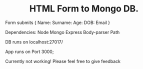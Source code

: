 <h1 style="text-align: center"> HTML Form to Mongo DB. </h1>
 
Form submits {
            Name:
            Surname:
            Age:
            DOB:
            Email
            }


Dependencies: Node
              Mongo
              Express
              Body-parser
              Path 



DB runs on localhost:27017/

App runs on Port 3000;


Currently not working! Please feel free to give feedback
